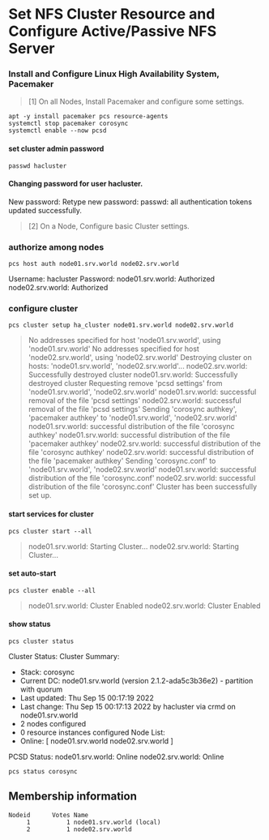 
# Set NFS Cluster Resource and Configure Active/Passive NFS Server

### Install and Configure Linux High Availability System, Pacemaker
> [1]	On all Nodes, Install Pacemaker and configure some settings.
```
apt -y install pacemaker pcs resource-agents
systemctl stop pacemaker corosync
systemctl enable --now pcsd
```
#### set cluster admin password
```
passwd hacluster
```
#### Changing password for user hacluster.
New password:
Retype new password:
passwd: all authentication tokens updated successfully.

> [2]	On a Node, Configure basic Cluster settings.
### authorize among nodes
```
pcs host auth node01.srv.world node02.srv.world
```
Username: hacluster
Password:
node01.srv.world: Authorized
node02.srv.world: Authorized
### configure cluster
```
pcs cluster setup ha_cluster node01.srv.world node02.srv.world
```
> No addresses specified for host 'node01.srv.world', using 'node01.srv.world'
No addresses specified for host 'node02.srv.world', using 'node02.srv.world'
Destroying cluster on hosts: 'node01.srv.world', 'node02.srv.world'...
node02.srv.world: Successfully destroyed cluster
node01.srv.world: Successfully destroyed cluster
Requesting remove 'pcsd settings' from 'node01.srv.world', 'node02.srv.world'
node01.srv.world: successful removal of the file 'pcsd settings'
node02.srv.world: successful removal of the file 'pcsd settings'
Sending 'corosync authkey', 'pacemaker authkey' to 'node01.srv.world', 'node02.srv.world'
node01.srv.world: successful distribution of the file 'corosync authkey'
node01.srv.world: successful distribution of the file 'pacemaker authkey'
node02.srv.world: successful distribution of the file 'corosync authkey'
node02.srv.world: successful distribution of the file 'pacemaker authkey'
Sending 'corosync.conf' to 'node01.srv.world', 'node02.srv.world'
node01.srv.world: successful distribution of the file 'corosync.conf'
node02.srv.world: successful distribution of the file 'corosync.conf'
Cluster has been successfully set up.

#### start services for cluster
```
pcs cluster start --all
```
> node01.srv.world: Starting Cluster...
> node02.srv.world: Starting Cluster...
#### set auto-start
```
pcs cluster enable --all
```
> node01.srv.world: Cluster Enabled
> node02.srv.world: Cluster Enabled
#### show status
```
pcs cluster status
```
Cluster Status:
 Cluster Summary:
   * Stack: corosync
   * Current DC: node01.srv.world (version 2.1.2-ada5c3b36e2) - partition with quorum
   * Last updated: Thu Sep 15 00:17:19 2022
   * Last change:  Thu Sep 15 00:17:13 2022 by hacluster via crmd on node01.srv.world
   * 2 nodes configured
   * 0 resource instances configured
 Node List:
   * Online: [ node01.srv.world node02.srv.world ]

PCSD Status:
  node01.srv.world: Online
  node02.srv.world: Online
```
pcs status corosync
```
Membership information
----------------------
    Nodeid      Votes Name
         1          1 node01.srv.world (local)
         2          1 node02.srv.world
